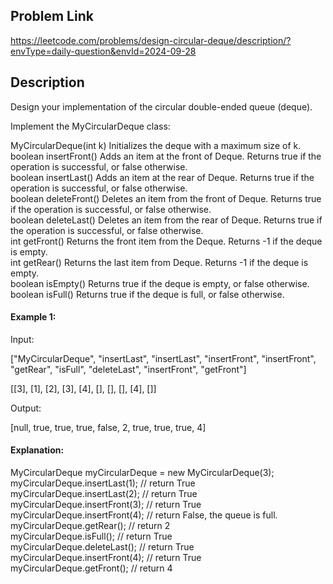 ## Problem Link

https://leetcode.com/problems/design-circular-deque/description/?envType=daily-question&envId=2024-09-28

## Description

Design your implementation of the circular double-ended queue (deque).

Implement the MyCircularDeque class:

MyCircularDeque(int k) Initializes the deque with a maximum size of k.<br>
boolean insertFront() Adds an item at the front of Deque. Returns true if the operation is successful, or false otherwise.<br>
boolean insertLast() Adds an item at the rear of Deque. Returns true if the operation is successful, or false otherwise.<br>
boolean deleteFront() Deletes an item from the front of Deque. Returns true if the operation is successful, or false otherwise.<br>
boolean deleteLast() Deletes an item from the rear of Deque. Returns true if the operation is successful, or false otherwise.<br>
int getFront() Returns the front item from the Deque. Returns -1 if the deque is empty.<br>
int getRear() Returns the last item from Deque. Returns -1 if the deque is empty.<br>
boolean isEmpty() Returns true if the deque is empty, or false otherwise.<br>
boolean isFull() Returns true if the deque is full, or false otherwise.<br>

#### Example 1:

Input:

["MyCircularDeque", "insertLast", "insertLast", "insertFront", "insertFront", "getRear", "isFull", "deleteLast", "insertFront", "getFront"]

[[3], [1], [2], [3], [4], [], [], [], [4], []]

Output:

[null, true, true, true, false, 2, true, true, true, 4]


#### Explanation:

MyCircularDeque myCircularDeque = new MyCircularDeque(3);<br>
myCircularDeque.insertLast(1);  // return True<br>
myCircularDeque.insertLast(2);  // return True<br>
myCircularDeque.insertFront(3); // return True<br>
myCircularDeque.insertFront(4); // return False, the queue is full.<br>
myCircularDeque.getRear();      // return 2<br>
myCircularDeque.isFull();       // return True<br>
myCircularDeque.deleteLast();   // return True<br>
myCircularDeque.insertFront(4); // return True<br>
myCircularDeque.getFront();     // return 4<br>